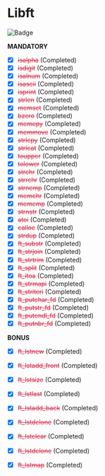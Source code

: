 # Libft


<span style="text-align: center">![Badge](https://raw.githubusercontent.com/maksim-volkmann/42-project-badges/main/badges/libftm.png)</span>


**MANDATORY**

- [x] <span style="text-decoration:line-through;color:#D21F3C;">isalpha</span> (Completed)
- [x] <span style="text-decoration:line-through;color:#D21F3C;">isdigit</span> (Completed)
- [x] <span style="text-decoration:line-through;color:#D21F3C;">isalnum</span> (Completed)
- [x] <span style="text-decoration:line-through;color:#D21F3C;">isascii</span> (Completed)
- [x] <span style="text-decoration:line-through;color:#D21F3C;">isprint</span> (Completed)
- [x] <span style="text-decoration:line-through;color:#D21F3C;">strlen</span> (Completed)
- [x] <span style="text-decoration:line-through;color:#D21F3C;">memset</span> (Completed)
- [x] <span style="text-decoration:line-through;color:#D21F3C;">bzero</span> (Completed)
- [x] <span style="text-decoration:line-through;color:#D21F3C;">memcpy</span> (Completed)
- [x] <span style="text-decoration:line-through;color:#D21F3C;">memmove</span> (Completed)
- [x] <span style="text-decoration:line-through;color:#D21F3C;">strlcpy</span> (Completed)
- [x] <span style="text-decoration:line-through;color:#D21F3C;">strlcat</span> (Completed)
- [x] <span style="text-decoration:line-through;color:#D21F3C;">toupper</span> (Completed)
- [x] <span style="text-decoration:line-through;color:#D21F3C;">tolower</span> (Completed)
- [x] <span style="text-decoration:line-through;color:#D21F3C;">strchr</span> (Completed)
- [x] <span style="text-decoration:line-through;color:#D21F3C;">strrchr</span> (Completed)
- [x] <span style="text-decoration:line-through;color:#D21F3C;">strncmp</span> (Completed)
- [x] <span style="text-decoration:line-through;color:#D21F3C;">memchr</span> (Completed)
- [x] <span style="text-decoration:line-through;color:#D21F3C;">memcmp</span> (Completed)
- [x] <span style="text-decoration:line-through;color:#D21F3C;">strnstr</span> (Completed)
- [x] <span style="text-decoration:line-through;color:#D21F3C;">atoi</span> (Completed)
- [x] <span style="text-decoration:line-through;color:#D21F3C;">calloc</span> (Completed)
- [x] <span style="text-decoration:line-through;color:#D21F3C;">strdup</span> (Completed)
- [x] <span style="text-decoration:line-through;color:#D21F3C;">ft_substr</span> (Completed)
- [x] <span style="text-decoration:line-through;color:#D21F3C;">ft_strjoin</span> (Completed)
- [x] <span style="text-decoration:line-through;color:#D21F3C;">ft_strtrim</span> (Completed)
- [x] <span style="text-decoration:line-through;color:#D21F3C;">ft_split</span> (Completed)
- [x] <span style="text-decoration:line-through;color:#D21F3C;">ft_itoa</span> (Completed)
- [x] <span style="text-decoration:line-through;color:#D21F3C;">ft_strmapi</span> (Completed)
- [x] <span style="text-decoration:line-through;color:#D21F3C;">ft_striteri</span> (Completed)
- [x] <span style="text-decoration:line-through;color:#D21F3C;">ft_putchar_fd</span> (Completed)
- [x] <span style="text-decoration:line-through;color:#D21F3C;">ft_putstr_fd</span> (Completed)
- [x] <span style="text-decoration:line-through;color:#D21F3C;">ft_putendl_fd</span> (Completed)
- [x] <span style="text-decoration:line-through;color:#D21F3C;">ft_putnbr_fd</span> (Completed)

**BONUS**

- [x] <span style="text-decoration:line-through;color:#D21F3C;">ft_lstnew</span> (Completed)
- [x] <span style="text-decoration:line-through;color:#D21F3C;">ft_lstadd_front</span> (Completed)
- [x] <span style="text-decoration:line-through;color:#D21F3C;">ft_lstsize</span> (Completed)
- [x] <span style="text-decoration:line-through;color:#D21F3C;">ft_lstlast</span> (Completed)
- [x] <span style="text-decoration:line-through;color:#D21F3C;">ft_lstadd_back</span> (Completed)
- [x] <span style="text-decoration:line-through;color:#D21F3C;">ft_lstdelone</span> (Completed)
- [x] <span style="text-decoration:line-through;color:#D21F3C;">ft_lstclear</span> (Completed)
- [x] <span style="text-decoration:line-through;color:#D21F3C;">ft_lstdelone</span> (Completed)
- [x] <span style="text-decoration:line-through;color:#D21F3C;">ft_lstmap</span> (Completed)

